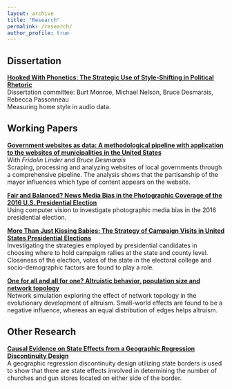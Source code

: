 ```yaml
---
layout: archive
title: "Research"
permalink: /research/
author_profile: true
---
```


## Dissertation

<b>[Hooked With Phonetics: The Strategic Use of
Style-Shifting in Political Rhetoric](https://markusneumann.github.io/research/phoneticstyleshifting)</b> <br>
Dissertation committee: Burt Monroe, Michael Nelson, Bruce Desmarais, Rebecca Passonneau <br>
Measuring home style in audio data.

## Working Papers

<b>[Government websites as data: A methodological pipeline with application to the websites of municipalities in the United States](https://markusneumann.github.io/research/govwebsites)</b> <br>
With _Fridolin Linder_ and _Bruce Desmarais_<br>
Scraping, processing and analyzing websites of local governments through a comprehensive pipeline. The analysis shows that the partisanship of the mayor influences which type of content appears on the website.

<b>[Fair and Balanced? News Media Bias in the Photographic Coverage of the 2016 U.S. Presidential Election](https://markusneumann.github.io/research/mediabias)</b> <br>
Using computer vision to investigate photographic media bias in the 2016 presidential election.

<b>[More Than Just Kissing Babies: The Strategy of Campaign Visits in United States Presidential Elections](https://markusneumann.github.io/research/campaignvisits)</b> <br>
Investigating the strategies employed by presidential candidates in choosing where to hold campaigm rallies at the state and county level. Closeness of the election, votes of the state in the electoral college and socio-demographic factors are found to play a role.

<b>[One for all and all for one? Altruistic behavior, population size and network topology](https://markusneumann.github.io/research/altruism)</b> <br>
Network simulation exploring the effect of network topology in the evolutionary development of altruism. Small-world effects are found to be a negative influence, whereas an equal distribution of edges helps altruism.

## Other Research

<b>[Causal Evidence on State Effects from a Geographic Regression Discontinuity Design](https://markusneumann.github.io/research/politicalculture)</b> <br>
A geographic regression discontinuity design utilizing state borders is used to show that there are state effects involved in determining the number of churches and gun stores located on either side of the border.

